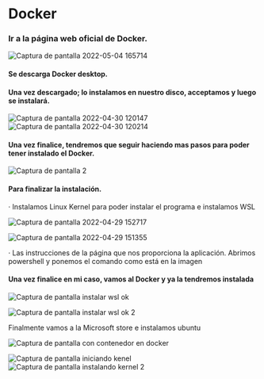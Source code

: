 # Docker



### Ir a la página web oficial de Docker.
![Captura de pantalla 2022-05-04 165714](https://user-images.githubusercontent.com/82807688/166709263-b3b439e4-f060-4bf1-b728-cf054b98e01d.png)

#### Se descarga Docker desktop.

#### Una vez descargado; lo instalamos en nuestro disco, acceptamos y luego se instalará.

![Captura de pantalla 2022-04-30 120147](https://user-images.githubusercontent.com/82807688/166711588-17fc07cf-9b9e-499c-ab2a-8d11d896b2f8.png)
![Captura de pantalla 2022-04-30 120214](https://user-images.githubusercontent.com/82807688/166712008-c0e9192e-4e15-45aa-a674-6acea244cd9a.png)


#### Una vez finalice, tendremos que seguir haciendo mas pasos para poder tener instalado el Docker.

![Captura de pantalla 2](https://user-images.githubusercontent.com/82807688/166712462-3b49ed43-278b-4f88-b1d7-1dc679e2b368.png)

#### Para finalizar la instalación.
· Instalamos Linux Kernel para poder instalar el programa e instalamos WSL


![Captura de pantalla 2022-04-29 152717](https://user-images.githubusercontent.com/82807688/166714311-b61cefbc-5def-4f41-8eec-bff00188f8fb.png)

![Captura de pantalla 2022-04-29 151355](https://user-images.githubusercontent.com/82807688/166714530-678ffbe3-4b2e-461f-bd3c-fe8b39a10b45.png)

· Las instrucciones de la página que nos proporciona la aplicación. Abrimos powershell y ponemos el comando como está en la imagen 


#### Una vez finalice en mi caso, vamos al Docker y ya la tendremos instalada



![Captura de pantalla instalar wsl ok](https://user-images.githubusercontent.com/82807688/172633646-123e2af3-73aa-494c-bbe9-30b9301578ae.png)

![Captura de pantalla instalar wsl ok 2](https://user-images.githubusercontent.com/82807688/172633610-a1754b4b-f734-4c89-87c7-9d21979e71bf.png)

Finalmente vamos a la Microsoft store e instalamos ubuntu 





![Captura de pantalla con contenedor en docker](https://user-images.githubusercontent.com/82807688/172633239-1789eece-463f-4b44-a796-5dbb45890fa8.png)




![Captura de pantalla iniciando kenel](https://user-images.githubusercontent.com/82807688/172635659-352795ea-4ee7-4713-ab19-3d81a400040a.png)
![Captura de pantalla instalando kernel 2](https://user-images.githubusercontent.com/82807688/172635929-24194b0a-d886-4bf8-a028-0201423e92c9.png)


